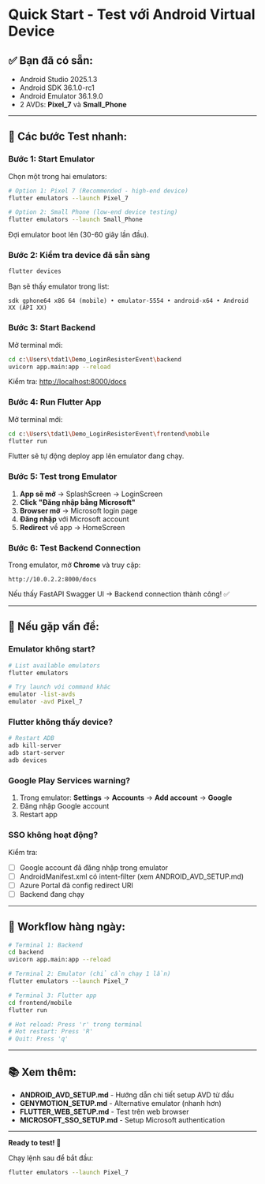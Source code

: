 # Quick Start - Test với Android Virtual Device

## ✅ Bạn đã có sẵn:

- Android Studio 2025.1.3
- Android SDK 36.1.0-rc1
- Android Emulator 36.1.9.0
- 2 AVDs: **Pixel_7** và **Small_Phone**

---

## 🚀 Các bước Test nhanh:

### Bước 1: Start Emulator

Chọn một trong hai emulators:

```bash
# Option 1: Pixel 7 (Recommended - high-end device)
flutter emulators --launch Pixel_7

# Option 2: Small Phone (low-end device testing)
flutter emulators --launch Small_Phone
```

Đợi emulator boot lên (30-60 giây lần đầu).

### Bước 2: Kiểm tra device đã sẵn sàng

```bash
flutter devices
```

Bạn sẽ thấy emulator trong list:

```
sdk gphone64 x86 64 (mobile) • emulator-5554 • android-x64 • Android XX (API XX)
```

### Bước 3: Start Backend

Mở terminal mới:

```bash
cd c:\Users\tdat1\Demo_LoginResisterEvent\backend
uvicorn app.main:app --reload
```

Kiểm tra: [http://localhost:8000/docs](http://localhost:8000/docs)

### Bước 4: Run Flutter App

Mở terminal mới:

```bash
cd c:\Users\tdat1\Demo_LoginResisterEvent\frontend\mobile
flutter run
```

Flutter sẽ tự động deploy app lên emulator đang chạy.

### Bước 5: Test trong Emulator

1. **App sẽ mở** → SplashScreen → LoginScreen
2. **Click "Đăng nhập bằng Microsoft"**
3. **Browser mở** → Microsoft login page
4. **Đăng nhập** với Microsoft account
5. **Redirect** về app → HomeScreen

### Bước 6: Test Backend Connection

Trong emulator, mở **Chrome** và truy cập:

```
http://10.0.2.2:8000/docs
```

Nếu thấy FastAPI Swagger UI → Backend connection thành công! ✅

---

## 🐛 Nếu gặp vấn đề:

### Emulator không start?

```bash
# List available emulators
flutter emulators

# Try launch với command khác
emulator -list-avds
emulator -avd Pixel_7
```

### Flutter không thấy device?

```bash
# Restart ADB
adb kill-server
adb start-server
adb devices
```

### Google Play Services warning?

1. Trong emulator: **Settings** → **Accounts** → **Add account** → **Google**
2. Đăng nhập Google account
3. Restart app

### SSO không hoạt động?

Kiểm tra:
- [ ] Google account đã đăng nhập trong emulator
- [ ] AndroidManifest.xml có intent-filter (xem ANDROID_AVD_SETUP.md)
- [ ] Azure Portal đã config redirect URI
- [ ] Backend đang chạy

---

## 📱 Workflow hàng ngày:

```bash
# Terminal 1: Backend
cd backend
uvicorn app.main:app --reload

# Terminal 2: Emulator (chỉ cần chạy 1 lần)
flutter emulators --launch Pixel_7

# Terminal 3: Flutter app
cd frontend/mobile
flutter run

# Hot reload: Press 'r' trong terminal
# Hot restart: Press 'R'
# Quit: Press 'q'
```

---

## 📚 Xem thêm:

- **ANDROID_AVD_SETUP.md** - Hướng dẫn chi tiết setup AVD từ đầu
- **GENYMOTION_SETUP.md** - Alternative emulator (nhanh hơn)
- **FLUTTER_WEB_SETUP.md** - Test trên web browser
- **MICROSOFT_SSO_SETUP.md** - Setup Microsoft authentication

---

**Ready to test! 🎉**

Chạy lệnh sau để bắt đầu:

```bash
flutter emulators --launch Pixel_7
```
